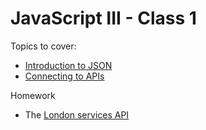 # JavaScript III - Class 1

Topics to cover:
- [Introduction to JSON](JSON.md)
- [Connecting to APIs](API.md)

Homework
- The [London services API](HOMEWORK.md)

